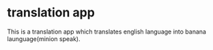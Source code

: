 # translation app
This is a translation app which translates english language into banana launguage(minion speak).